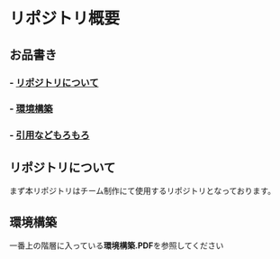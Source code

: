 
# リポジトリ概要
## お品書き
### - [リポジトリについて](#リポジトリについて)
### - [環境構築](#環境構築)
### - [引用などもろもろ](#引用などもろもろ)


## リポジトリについて
まず本リポジトリはチーム制作にて使用するリポジトリとなっております。
<!--- ディレクトリ追加したい --->

## 環境構築
一番上の階層に入っている**環境構築.PDF**を参照してください

